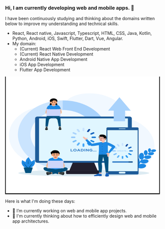 ### Hi, I am currently developing web and mobile apps. 👋
I have been continuously studying and thinking about the domains written below to improve my understanding and technical skills.
- React, React native, Javascript, Typescript, HTML, CSS, Java, Kotlin, Python, Android, iOS, Swift, Flutter, Dart, Vue, Angular.
- My domain: 
  - (Current) React Web Front End Development
  - (Current) React Native Development
  - Android Native App Development
  - iOS App Development
  - Flutter App Development

<p align="center" style="background-color: #000">
  <img src="logo3.png" width="500" height="380" alt="accessibility text">
</p>

Here is what I'm doing these days:

- 🔭 I’m currently working on web and mobile app projects.
- 🌱 I'm currently thinking about how to efficiently design web and mobile app architectures.
